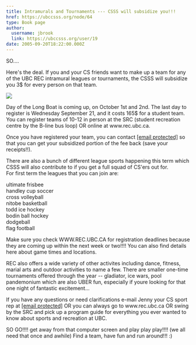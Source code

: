 ```yaml
---
title: Intramurals and Tournaments --- CSSS will subsidize you!!! 
href: https://ubccsss.org/node/64
type: Book page
author:
  username: jbrook
  link: https://ubccsss.org/user/19
date: 2005-09-20T18:22:00.000Z
---
```


<div class="field field-name-body field-type-text-with-summary field-label-hidden"><div class="field-items"><div class="field-item even"><p>SO....</p>
<p>Here&apos;s the deal. If you and your CS friends want to make up a team for any of the UBC REC intramural leagues or tournaments, the CSSS will subsidize you 3$ for every person on that team.</p>
<p><img src="/files/longboatlogo.gif"></p>
<p>Day of the Long Boat is coming up, on October 1st and 2nd. The last day to register is Wednesday September 21, and it costs 165$ for a student team. You can register teams of 10-12 in person at the SRC (student recreation centre by the B-line bus loop) OR online at www.rec.ubc.ca.</p>
<p>Once you have registered your team, you can contact <a href="/cdn-cgi/l/email-protection" class="__cf_email__" data-cfemail="80eae2f2efefebc0e3f3f3f3aee3f3aef5e2e3aee3e1">[email&#xA0;protected]</a> so that you can get your subsidized portion of the fee back (save your receipts!!).</p>
<p>There are also a bunch of different league sports happening this term which CSSS will also contribute to if you get a full squad of CS&apos;ers out for.<br>
For first term the leagues that you can join are:</p>
<p>ultimate frisbee<br>
handley cup soccer<br>
cross volleyball<br>
nitobe basketball<br>
todd ice hockey<br>
bodin ball hockey<br>
dodgeball<br>
flag football</p>
<p>Make sure you check WWW.REC.UBC.CA for registration deadlines because they are coming up within the next week or two!!!! You can also find details here about game times and locations.</p>
<p>REC also offers a wide variety of other activites including dance, fitness, marial arts and outdoor activities to name a few. There are smaller one-time tournaments offered through the year -- gladiator, ice wars, pool pandemonium which are also UBER fun, especially if youre looking for that one night of fantastic excitement...</p>
<p>If you have any questions or need clarifications e-mail Jenny your CS sport rep at <a href="/cdn-cgi/l/email-protection" class="__cf_email__" data-cfemail="8ae0e8f8e5e5e1cae9f9f9f9a4e9f9a4ffe8e9a4e9eb">[email&#xA0;protected]</a> OR you can always go to www.rec.ubc.ca OR swing by the SRC and pick up a program guide for everything you ever wanted to know about sports and recreation at UBC.</p>
<p>SO GO!!!! get away from that computer screen and play play play!!!! (we all need that once and awhile) Find a team, have fun and run around!!! :)</p>
<!--break--></div></div></div>    <footer>
          </footer>
